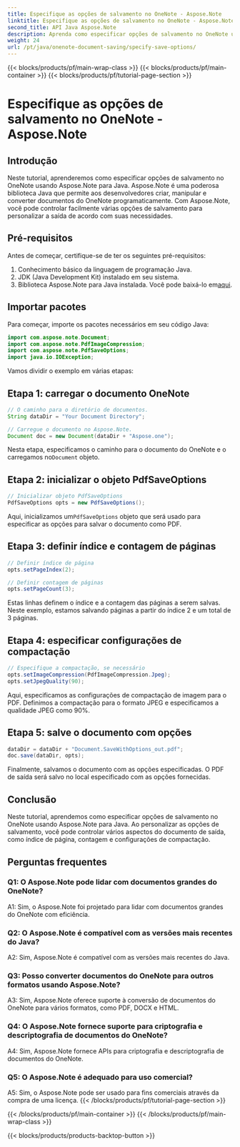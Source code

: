 ```yaml
---
title: Especifique as opções de salvamento no OneNote - Aspose.Note
linktitle: Especifique as opções de salvamento no OneNote - Aspose.Note
second_title: API Java Aspose.Note
description: Aprenda como especificar opções de salvamento no OneNote usando Aspose.Note para Java. Personalize as configurações de índice, contagem e compactação de páginas sem esforço.
weight: 24
url: /pt/java/onenote-document-saving/specify-save-options/
---
```


{{< blocks/products/pf/main-wrap-class >}}
{{< blocks/products/pf/main-container >}}
{{< blocks/products/pf/tutorial-page-section >}}

# Especifique as opções de salvamento no OneNote - Aspose.Note

## Introdução

Neste tutorial, aprenderemos como especificar opções de salvamento no OneNote usando Aspose.Note para Java. Aspose.Note é uma poderosa biblioteca Java que permite aos desenvolvedores criar, manipular e converter documentos do OneNote programaticamente. Com Aspose.Note, você pode controlar facilmente várias opções de salvamento para personalizar a saída de acordo com suas necessidades.

## Pré-requisitos

Antes de começar, certifique-se de ter os seguintes pré-requisitos:

1. Conhecimento básico da linguagem de programação Java.
2. JDK (Java Development Kit) instalado em seu sistema.
3.  Biblioteca Aspose.Note para Java instalada. Você pode baixá-lo em[aqui](https://releases.aspose.com/note/java/).

## Importar pacotes

Para começar, importe os pacotes necessários em seu código Java:

```java
import com.aspose.note.Document;
import com.aspose.note.PdfImageCompression;
import com.aspose.note.PdfSaveOptions;
import java.io.IOException;
```

Vamos dividir o exemplo em várias etapas:

## Etapa 1: carregar o documento OneNote

```java
// O caminho para o diretório de documentos.
String dataDir = "Your Document Directory";

// Carregue o documento no Aspose.Note.
Document doc = new Document(dataDir + "Aspose.one");
```

 Nesta etapa, especificamos o caminho para o documento do OneNote e o carregamos no`Document` objeto.

## Etapa 2: inicializar o objeto PdfSaveOptions

```java
// Inicializar objeto PdfSaveOptions
PdfSaveOptions opts = new PdfSaveOptions();
```

 Aqui, inicializamos um`PdfSaveOptions` objeto que será usado para especificar as opções para salvar o documento como PDF.

## Etapa 3: definir índice e contagem de páginas

```java
// Definir índice de página
opts.setPageIndex(2);

// Definir contagem de páginas
opts.setPageCount(3);
```

Estas linhas definem o índice e a contagem das páginas a serem salvas. Neste exemplo, estamos salvando páginas a partir do índice 2 e um total de 3 páginas.

## Etapa 4: especificar configurações de compactação

```java
// Especifique a compactação, se necessário
opts.setImageCompression(PdfImageCompression.Jpeg);
opts.setJpegQuality(90);
```

Aqui, especificamos as configurações de compactação de imagem para o PDF. Definimos a compactação para o formato JPEG e especificamos a qualidade JPEG como 90%.

## Etapa 5: salve o documento com opções

```java
dataDir = dataDir + "Document.SaveWithOptions_out.pdf";
doc.save(dataDir, opts);
```

Finalmente, salvamos o documento com as opções especificadas. O PDF de saída será salvo no local especificado com as opções fornecidas.

## Conclusão

Neste tutorial, aprendemos como especificar opções de salvamento no OneNote usando Aspose.Note para Java. Ao personalizar as opções de salvamento, você pode controlar vários aspectos do documento de saída, como índice de página, contagem e configurações de compactação.

## Perguntas frequentes

### Q1: O Aspose.Note pode lidar com documentos grandes do OneNote?

A1: Sim, o Aspose.Note foi projetado para lidar com documentos grandes do OneNote com eficiência.

### Q2: O Aspose.Note é compatível com as versões mais recentes do Java?

A2: Sim, Aspose.Note é compatível com as versões mais recentes do Java.

### Q3: Posso converter documentos do OneNote para outros formatos usando Aspose.Note?

A3: Sim, Aspose.Note oferece suporte à conversão de documentos do OneNote para vários formatos, como PDF, DOCX e HTML.

### Q4: O Aspose.Note fornece suporte para criptografia e descriptografia de documentos do OneNote?

A4: Sim, Aspose.Note fornece APIs para criptografia e descriptografia de documentos do OneNote.

### Q5: O Aspose.Note é adequado para uso comercial?

A5: Sim, o Aspose.Note pode ser usado para fins comerciais através da compra de uma licença.
{{< /blocks/products/pf/tutorial-page-section >}}

{{< /blocks/products/pf/main-container >}}
{{< /blocks/products/pf/main-wrap-class >}}

{{< blocks/products/products-backtop-button >}}
